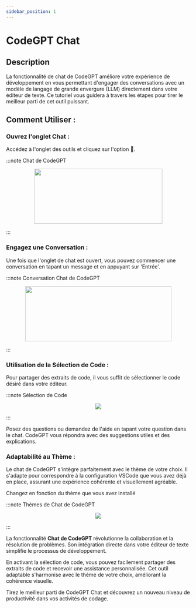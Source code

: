 ```yaml
---
sidebar_position: 1
---
```


# CodeGPT Chat

## Description
La fonctionnalité de chat de CodeGPT améliore votre expérience de développement en vous permettant d'engager des conversations avec un modèle de langage de grande envergure (LLM) directement dans votre éditeur de texte. Ce tutoriel vous guidera à travers les étapes pour tirer le meilleur parti de cet outil puissant.

## Comment Utiliser :
### Ouvrez l'onglet Chat :
Accédez à l'onglet des outils et cliquez sur l'option 💬.

:::note Chat de CodeGPT
<p align="center">
      <img width="350" height="150" src="https://github.com/davila7/code-gpt-docs/assets/6216945/fad033c3-16b9-4f27-a4ff-1033e3bb67eb" />
</p>
:::

### Engagez une Conversation :

Une fois que l'onglet de chat est ouvert, vous pouvez commencer une conversation en tapant un message et en appuyant sur 'Entrée'.

:::note Conversation Chat de CodeGPT
<p align="center">
      <img width="400" height="150" src="https://github.com/davila7/code-gpt-docs/assets/6216945/52480e2c-f1ac-4e28-b71b-7af781d08dd2" />
</p>
:::

### Utilisation de la Sélection de Code :
Pour partager des extraits de code, il vous suffit de sélectionner le code désiré dans votre éditeur.

:::note Sélection de Code
<p align="center">
      <img src="https://user-images.githubusercontent.com/6216945/227110771-71c53663-72da-4a48-9b68-19a7e8783ff8.gif" />
</p>
:::

Posez des questions ou demandez de l'aide en tapant votre question dans le chat. CodeGPT vous répondra avec des suggestions utiles et des explications.

### Adaptabilité au Thème :

Le chat de CodeGPT s'intègre parfaitement avec le thème de votre choix. Il s'adapte pour correspondre à la configuration VSCode que vous avez déjà en place, assurant une expérience cohérente et visuellement agréable.

Changez en fonction du thème que vous avez installé

:::note Thèmes de Chat de CodeGPT
<p align="center">
    <img src="https://user-images.githubusercontent.com/6216945/227375441-212d8467-4469-44dd-9160-67fe2941eed4.gif" />
</p>
:::

La fonctionnalité **Chat de CodeGPT** révolutionne la collaboration et la résolution de problèmes. Son intégration directe dans votre éditeur de texte simplifie le processus de développement.

En activant la sélection de code, vous pouvez facilement partager des extraits de code et recevoir une assistance personnalisée. Cet outil adaptable s'harmonise avec le thème de votre choix, améliorant la cohérence visuelle.

Tirez le meilleur parti de CodeGPT Chat et découvrez un nouveau niveau de productivité dans vos activités de codage.

